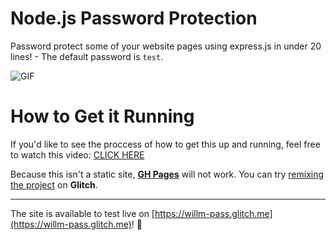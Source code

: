 # Node.js Password Protection
Password protect some of your website pages using express.js in under 20 lines! - The default password is `test`.

![GIF](https://i.imgur.com/vnqJwte.gif)

How to Get it Running
==================
If you'd like to see the proccess of how to get this up and running, feel free to watch this video: [CLICK HERE](https://youtu.be/-EICFla-5Uc)

 Because this isn't a static site, [ **GH Pages**](https://guides.github.com/features/pages/) will not work.
You can try [remixing the project](https://glitch.com/edit/#!/remix/willm-pass) on **Glitch**.

___
The site is available to test live on [https://willm-pass.glitch.me](https://willm-pass.glitch.me)! 🙂
